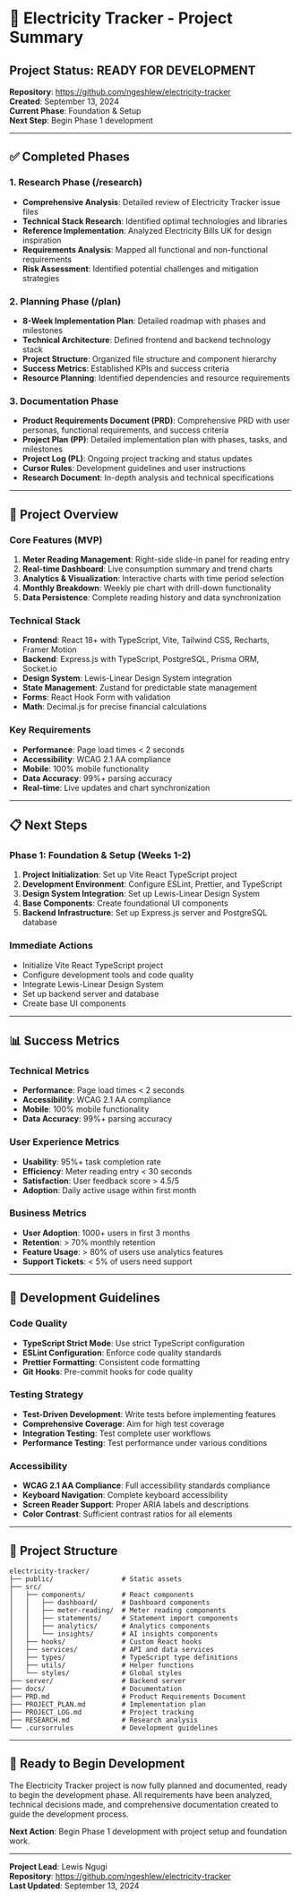 # 🔌 Electricity Tracker - Project Summary

## Project Status: **READY FOR DEVELOPMENT**

**Repository**: https://github.com/ngeshlew/electricity-tracker  
**Created**: September 13, 2024  
**Current Phase**: Foundation & Setup  
**Next Step**: Begin Phase 1 development  

---

## ✅ Completed Phases

### 1. Research Phase (/research)
- **Comprehensive Analysis**: Detailed review of Electricity Tracker issue files
- **Technical Stack Research**: Identified optimal technologies and libraries
- **Reference Implementation**: Analyzed Electricity Bills UK for design inspiration
- **Requirements Analysis**: Mapped all functional and non-functional requirements
- **Risk Assessment**: Identified potential challenges and mitigation strategies

### 2. Planning Phase (/plan)
- **8-Week Implementation Plan**: Detailed roadmap with phases and milestones
- **Technical Architecture**: Defined frontend and backend technology stack
- **Project Structure**: Organized file structure and component hierarchy
- **Success Metrics**: Established KPIs and success criteria
- **Resource Planning**: Identified dependencies and resource requirements

### 3. Documentation Phase
- **Product Requirements Document (PRD)**: Comprehensive PRD with user personas, functional requirements, and success criteria
- **Project Plan (PP)**: Detailed implementation plan with phases, tasks, and milestones
- **Project Log (PL)**: Ongoing project tracking and status updates
- **Cursor Rules**: Development guidelines and user instructions
- **Research Document**: In-depth analysis and technical specifications

---

## 🎯 Project Overview

### Core Features (MVP)
1. **Meter Reading Management**: Right-side slide-in panel for reading entry
2. **Real-time Dashboard**: Live consumption summary and trend charts
3. **Analytics & Visualization**: Interactive charts with time period selection
4. **Monthly Breakdown**: Weekly pie chart with drill-down functionality
5. **Data Persistence**: Complete reading history and data synchronization

### Technical Stack
- **Frontend**: React 18+ with TypeScript, Vite, Tailwind CSS, Recharts, Framer Motion
- **Backend**: Express.js with TypeScript, PostgreSQL, Prisma ORM, Socket.io
- **Design System**: Lewis-Linear Design System integration
- **State Management**: Zustand for predictable state management
- **Forms**: React Hook Form with validation
- **Math**: Decimal.js for precise financial calculations

### Key Requirements
- **Performance**: Page load times < 2 seconds
- **Accessibility**: WCAG 2.1 AA compliance
- **Mobile**: 100% mobile functionality
- **Data Accuracy**: 99%+ parsing accuracy
- **Real-time**: Live updates and chart synchronization

---

## 📋 Next Steps

### Phase 1: Foundation & Setup (Weeks 1-2)
1. **Project Initialization**: Set up Vite React TypeScript project
2. **Development Environment**: Configure ESLint, Prettier, and TypeScript
3. **Design System Integration**: Set up Lewis-Linear Design System
4. **Base Components**: Create foundational UI components
5. **Backend Infrastructure**: Set up Express.js server and PostgreSQL database

### Immediate Actions
- Initialize Vite React TypeScript project
- Configure development tools and code quality
- Integrate Lewis-Linear Design System
- Set up backend server and database
- Create base UI components

---

## 📊 Success Metrics

### Technical Metrics
- **Performance**: Page load times < 2 seconds
- **Accessibility**: WCAG 2.1 AA compliance
- **Mobile**: 100% mobile functionality
- **Data Accuracy**: 99%+ parsing accuracy

### User Experience Metrics
- **Usability**: 95%+ task completion rate
- **Efficiency**: Meter reading entry < 30 seconds
- **Satisfaction**: User feedback score > 4.5/5
- **Adoption**: Daily active usage within first month

### Business Metrics
- **User Adoption**: 1000+ users in first 3 months
- **Retention**: > 70% monthly retention
- **Feature Usage**: > 80% of users use analytics features
- **Support Tickets**: < 5% of users need support

---

## 🔧 Development Guidelines

### Code Quality
- **TypeScript Strict Mode**: Use strict TypeScript configuration
- **ESLint Configuration**: Enforce code quality standards
- **Prettier Formatting**: Consistent code formatting
- **Git Hooks**: Pre-commit hooks for code quality

### Testing Strategy
- **Test-Driven Development**: Write tests before implementing features
- **Comprehensive Coverage**: Aim for high test coverage
- **Integration Testing**: Test complete user workflows
- **Performance Testing**: Test performance under various conditions

### Accessibility
- **WCAG 2.1 AA Compliance**: Full accessibility standards compliance
- **Keyboard Navigation**: Complete keyboard accessibility
- **Screen Reader Support**: Proper ARIA labels and descriptions
- **Color Contrast**: Sufficient contrast ratios for all elements

---

## 📁 Project Structure

```
electricity-tracker/
├── public/                 # Static assets
├── src/
│   ├── components/         # React components
│   │   ├── dashboard/      # Dashboard components
│   │   ├── meter-reading/  # Meter reading components
│   │   ├── statements/     # Statement import components
│   │   ├── analytics/      # Analytics components
│   │   └── insights/       # AI insights components
│   ├── hooks/              # Custom React hooks
│   ├── services/           # API and data services
│   ├── types/              # TypeScript type definitions
│   ├── utils/              # Helper functions
│   └── styles/             # Global styles
├── server/                 # Backend server
├── docs/                   # Documentation
├── PRD.md                  # Product Requirements Document
├── PROJECT_PLAN.md         # Implementation plan
├── PROJECT_LOG.md          # Project tracking
├── RESEARCH.md             # Research analysis
└── .cursorrules            # Development guidelines
```

---

## 🚀 Ready to Begin Development

The Electricity Tracker project is now fully planned and documented, ready to begin the development phase. All requirements have been analyzed, technical decisions made, and comprehensive documentation created to guide the development process.

**Next Action**: Begin Phase 1 development with project setup and foundation work.

---

**Project Lead**: Lewis Ngugi  
**Repository**: https://github.com/ngeshlew/electricity-tracker  
**Last Updated**: September 13, 2024
